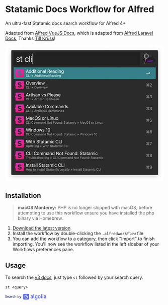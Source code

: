 # Statamic Docs Workflow for Alfred

An ultra-fast Statamic docs search workflow for Alfred 4+

Adapted from [Alfred VueJS Docs](https://github.com/vmitchell85/alfred-vuejs-docs), which is adapted from [Alfred Laravel Docs](https://github.com/tillkruss/alfred-laravel-docs), Thanks [Till Krüss](https://twitter.com/tillkruss)!

![Screenshot](screenshot.jpg)

## Installation


> **macOS Monterey:** PHP is no longer shipped with macOS, before attempting to use this workflow ensure you have installed the php binary via Homebrew.

1. [Download the latest version](https://github.com/blazgregorcic/statamic-alfred-docs/releases/download/1.0/Statamic-docs.alfredworkflow)
2. Install the workflow by double-clicking the `.alfredworkflow` file
3. You can add the workflow to a category, then click "Import" to finish importing. You'll now see the workflow listed in the left sidebar of your Workflows preferences pane.

## Usage

To search the [v3 docs](https://statamic.dev/), just type `st` followed by your search query.

```
st <query>
```


![Search by Algolia](algolia.png)
